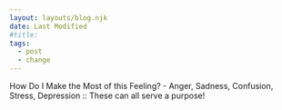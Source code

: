 ```yaml
---
layout: layouts/blog.njk
date: Last Modified
#title: 
tags:
  - post
  - change
---
```

How Do I Make the Most of this Feeling? - Anger, Sadness, Confusion, Stress, Depression :: These can all serve a purpose!
